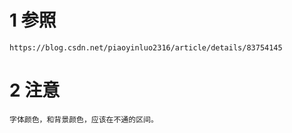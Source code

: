 # 1 参照

    https://blog.csdn.net/piaoyinluo2316/article/details/83754145
    
# 2 注意

    字体颜色，和背景颜色，应该在不通的区间。